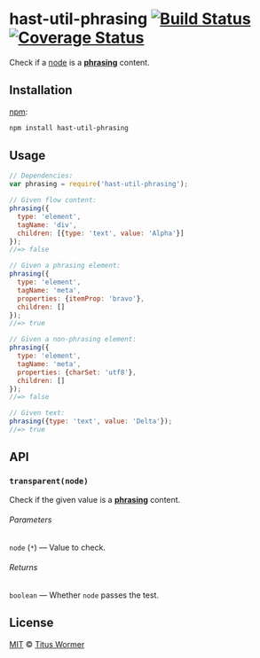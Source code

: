 # hast-util-phrasing [![Build Status][travis-badge]][travis] [![Coverage Status][codecov-badge]][codecov]

Check if a [node][] is a [**phrasing**][spec] content.

## Installation

[npm][]:

```bash
npm install hast-util-phrasing
```

## Usage

```javascript
// Dependencies:
var phrasing = require('hast-util-phrasing');

// Given flow content:
phrasing({
  type: 'element',
  tagName: 'div',
  children: [{type: 'text', value: 'Alpha'}]
});
//=> false

// Given a phrasing element:
phrasing({
  type: 'element',
  tagName: 'meta',
  properties: {itemProp: 'bravo'},
  children: []
});
//=> true

// Given a non-phrasing element:
phrasing({
  type: 'element',
  tagName: 'meta',
  properties: {charSet: 'utf8'},
  children: []
});
//=> false

// Given text:
phrasing({type: 'text', value: 'Delta'});
//=> true
```

## API

### `transparent(node)`

Check if the given value is a [**phrasing**][spec] content.

###### Parameters

`node` (`*`) — Value to check.

###### Returns

`boolean` — Whether `node` passes the test.

## License

[MIT][license] © [Titus Wormer][author]

<!-- Definitions -->

[travis-badge]: https://img.shields.io/travis/syntax-tree/hast-util-phrasing.svg

[travis]: https://travis-ci.org/syntax-tree/hast-util-phrasing

[codecov-badge]: https://img.shields.io/codecov/c/github/syntax-tree/hast-util-phrasing.svg

[codecov]: https://codecov.io/github/syntax-tree/hast-util-phrasing

[npm]: https://docs.npmjs.com/cli/install

[license]: LICENSE

[author]: http://wooorm.com

[node]: https://github.com/syntax-tree/hast

[spec]: https://html.spec.whatwg.org/#phrasing-content-2
